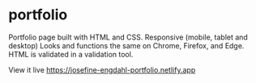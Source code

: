 # portfolio

Portfolio page built with HTML and CSS.
Responsive (mobile, tablet and desktop)
Looks and functions the same on Chrome, Firefox, and Edge.
HTML is validated in a validation tool.

View it live
https://josefine-engdahl-portfolio.netlify.app
